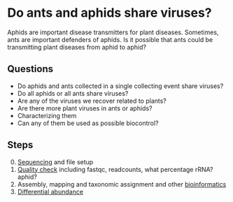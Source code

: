 # Do ants and aphids share viruses?

Aphids are important disease transmitters for plant diseases. Sometimes, ants are important defenders of aphids. Is it possible that ants could be transmitting plant diseases from aphid to aphid?
## Questions
* Do aphids and ants collected in a single collecting event share viruses?
* Do all aphids or all ants share viruses?
* Are any of the viruses we recover related to plants?
* Are there more plant viruses in ants or aphids?
* Characterizing them
* Can any of them be used as possible biocontrol? 

## Steps
0. [Sequencing](virus00sequencing.md) and file setup
1. [Quality check](virus01qc.md) including fastqc, readcounts, what percentage rRNA? aphid?
2. Assembly, mapping and taxonomic assignment and other [bioinformatics](virus02assembly.md)
3. [Differential abundance](virus03abundance)
